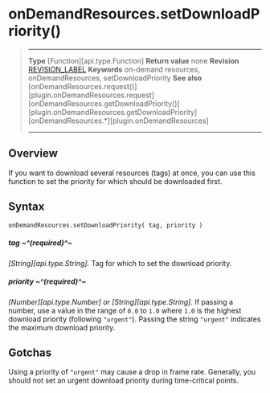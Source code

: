 # onDemandResources.setDownloadPriority()

> --------------------- ------------------------------------------------------------------------------------------
> __Type__              [Function][api.type.Function]
> __Return value__      none
> __Revision__          [REVISION_LABEL](REVISION_URL)
> __Keywords__          on-demand resources, onDemandResources, setDownloadPriority
> __See also__          [onDemandResources.request()][plugin.onDemandResources.request]
>                       [onDemandResources.getDownloadPriority()][plugin.onDemandResources.getDownloadPriority]
>                       [onDemandResources.*][plugin.onDemandResources]
> --------------------- ------------------------------------------------------------------------------------------


## Overview

If you want to download several resources (tags) at once, you can use this function to set the priority for which should be downloaded first.


## Syntax

	onDemandResources.setDownloadPriority( tag, priority )

##### tag ~^(required)^~
_[String][api.type.String]._ Tag for which to set the download priority.

##### priority ~^(required)^~
_[Number][api.type.Number] or [String][api.type.String]._ If passing a number, use a value in the range of `0.0` to `1.0` where `1.0` is the highest download priority <nobr>(following `"urgent"`)</nobr>. Passing the string `"urgent"` indicates the maximum download priority.


## Gotchas

Using a priority of `"urgent"` may cause a drop in frame rate. Generally, you should not set an urgent download priority during <nobr>time-critical</nobr> points.
